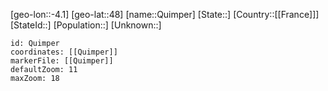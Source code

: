 ﻿---
location: [48,-4.1]
mapzoom: [7,12] 
mapmarker: city 
type: City
tags:
- geo/City


SpocWebEntityId: 33583
isDeleted: false
confidential: public

---
[geo-lon::-4.1]
[geo-lat::48]
[name::Quimper]
[State::]
[Country::[[France]]]
[StateId::]
[Population::]
[Unknown::]


```leaflet
id: Quimper
coordinates: [[Quimper]]
markerFile: [[Quimper]]
defaultZoom: 11 
maxZoom: 18
```
